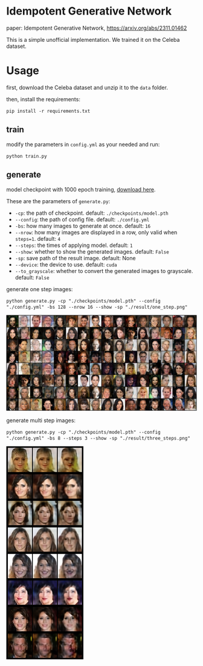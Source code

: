 # Idempotent Generative Network

paper: Idempotent Generative Network, https://arxiv.org/abs/2311.01462

This is a simple unofficial implementation. We trained it on the Celeba dataset.

# Usage

first, download the Celeba dataset and unzip it to the `data` folder.

then, install the requirements:
```shell
pip install -r requirements.txt
```

## train

modify the parameters in `config.yml` as your needed and run:
```shell
python train.py
```

## generate
model checkpoint with 1000 epoch training, [download here](https://drive.google.com/file/d/1tqR7GZb1HXSfgybCKQ--TpCHjvQgLdx8/view?usp=sharing).

These are the parameters of `generate.py`:
* `-cp`: the path of checkpoint. default: `./checkpoints/model.pth`
* `--config`: the path of config file. default: `./config.yml`
* `-bs`: how many images to generate at once. default: `16`
* `--nrow`: how many images are displayed in a row, only valid when `steps=1`. default: `4`
* `--steps`: the times of applying model. default: `1`
* `--show`: whether to show the generated images. default: `False`
* `-sp`: save path of the result image. default: None
* `--device`: the device to use. default: `cuda`
* `--to_grayscale`: whether to convert the generated images to grayscale. default: `False`

generate one step images:
```shell
python generate.py -cp "./checkpoints/model.pth" --config "./config.yml" -bs 128 --nrow 16 --show -sp "./result/one_step.png"
```

![](./result/one_step.png)

generate multi step images:
```shell
python generate.py -cp "./checkpoints/model.pth" --config "./config.yml" -bs 8 --steps 3 --show -sp "./result/three_steps.png"
```

![](./result/three_steps.png)
